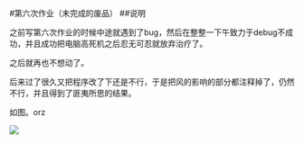#第六次作业（未完成的废品）
##说明

之前写第六次作业的时候中途就遇到了bug，然后在整整一下午致力于debug不成功，并且成功把电脑高死机之后忍无可忍就放弃治疗了。

之后就再也不想动了。

后来过了很久又把程序改了下还是不行，于是把风的影响的部分都注释掉了，仍然不行，并且得到了匪夷所思的结果。

如图。orz

![](http://f.hiphotos.baidu.com/zhidao/pic/item/5ab5c9ea15ce36d32806e21232f33a87e950b196.jpg)

